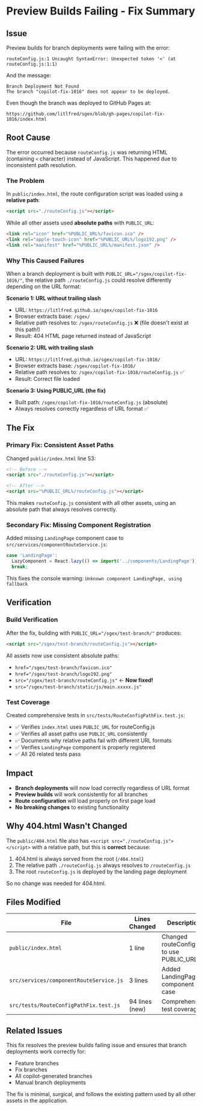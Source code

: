# Preview Builds Failing - Fix Summary

## Issue
Preview builds for branch deployments were failing with the error:
```
routeConfig.js:1 Uncaught SyntaxError: Unexpected token '<' (at routeConfig.js:1:1)
```

And the message:
```
Branch Deployment Not Found
The branch "copilot-fix-1016" does not appear to be deployed.
```

Even though the branch was deployed to GitHub Pages at:
```
https://github.com/litlfred/sgex/blob/gh-pages/copilot-fix-1016/index.html
```

## Root Cause

The error occurred because `routeConfig.js` was returning HTML (containing `<` character) instead of JavaScript. This happened due to inconsistent path resolution.

### The Problem

In `public/index.html`, the route configuration script was loaded using a **relative path**:
```html
<script src="./routeConfig.js"></script>
```

While all other assets used **absolute paths** with `PUBLIC_URL`:
```html
<link rel="icon" href="%PUBLIC_URL%/favicon.ico" />
<link rel="apple-touch-icon" href="%PUBLIC_URL%/logo192.png" />
<link rel="manifest" href="%PUBLIC_URL%/manifest.json" />
```

### Why This Caused Failures

When a branch deployment is built with `PUBLIC_URL="/sgex/copilot-fix-1016/"`, the relative path `./routeConfig.js` could resolve differently depending on the URL format:

**Scenario 1: URL without trailing slash**
- URL: `https://litlfred.github.io/sgex/copilot-fix-1016`
- Browser extracts base: `/sgex/`
- Relative path resolves to: `/sgex/routeConfig.js` ❌ (file doesn't exist at this path!)
- Result: 404 HTML page returned instead of JavaScript

**Scenario 2: URL with trailing slash**
- URL: `https://litlfred.github.io/sgex/copilot-fix-1016/`
- Browser extracts base: `/sgex/copilot-fix-1016/`
- Relative path resolves to: `/sgex/copilot-fix-1016/routeConfig.js` ✅
- Result: Correct file loaded

**Scenario 3: Using PUBLIC_URL (the fix)**
- Built path: `/sgex/copilot-fix-1016/routeConfig.js` (absolute)
- Always resolves correctly regardless of URL format ✅

## The Fix

### Primary Fix: Consistent Asset Paths

Changed `public/index.html` line 53:
```html
<!-- Before -->
<script src="./routeConfig.js"></script>

<!-- After -->
<script src="%PUBLIC_URL%/routeConfig.js"></script>
```

This makes `routeConfig.js` consistent with all other assets, using an absolute path that always resolves correctly.

### Secondary Fix: Missing Component Registration

Added missing `LandingPage` component case to `src/services/componentRouteService.js`:
```javascript
case 'LandingPage':
  LazyComponent = React.lazy(() => import('../components/LandingPage'));
  break;
```

This fixes the console warning: `Unknown component LandingPage, using fallback`

## Verification

### Build Verification

After the fix, building with `PUBLIC_URL="/sgex/test-branch/"` produces:
```html
<script src="/sgex/test-branch/routeConfig.js"></script>
```

All assets now use consistent absolute paths:
- `href="/sgex/test-branch/favicon.ico"`
- `href="/sgex/test-branch/logo192.png"`
- `src="/sgex/test-branch/routeConfig.js"` ← **Now fixed!**
- `src="/sgex/test-branch/static/js/main.xxxxx.js"`

### Test Coverage

Created comprehensive tests in `src/tests/RouteConfigPathFix.test.js`:
- ✅ Verifies `index.html` uses `PUBLIC_URL` for routeConfig.js
- ✅ Verifies all asset paths use `PUBLIC_URL` consistently
- ✅ Documents why relative paths fail with different URL formats
- ✅ Verifies `LandingPage` component is properly registered
- ✅ All 26 related tests pass

## Impact

- **Branch deployments** will now load correctly regardless of URL format
- **Preview builds** will work consistently for all branches
- **Route configuration** will load properly on first page load
- **No breaking changes** to existing functionality

## Why 404.html Wasn't Changed

The `public/404.html` file also has `<script src="./routeConfig.js"></script>` with a relative path, but this is **correct** because:

1. 404.html is always served from the root (`/404.html`)
2. The relative path `./routeConfig.js` always resolves to `/routeConfig.js`
3. The root `routeConfig.js` is deployed by the landing page deployment

So no change was needed for 404.html.

## Files Modified

| File | Lines Changed | Description |
|------|--------------|-------------|
| `public/index.html` | 1 line | Changed routeConfig.js to use PUBLIC_URL |
| `src/services/componentRouteService.js` | 3 lines | Added LandingPage component case |
| `src/tests/RouteConfigPathFix.test.js` | 94 lines (new) | Comprehensive test coverage |

## Related Issues

This fix resolves the preview builds failing issue and ensures that branch deployments work correctly for:
- Feature branches
- Fix branches  
- All copilot-generated branches
- Manual branch deployments

The fix is minimal, surgical, and follows the existing pattern used by all other assets in the application.
